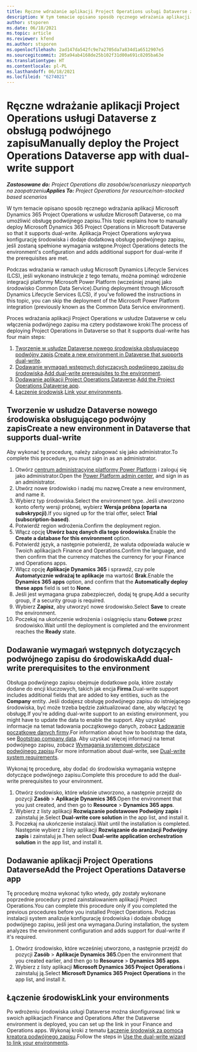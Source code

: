 ```yaml
---
title: Ręczne wdrażanie aplikacji Project Operations usługi Dataverse z obsługą podwójnego zapisu
description: W tym temacie opisano sposób ręcznego wdrażania aplikacji Project Operations Dataverse, która obsługuje podwójny zapis.
author: stsporen
ms.date: 06/18/2021
ms.topic: article
ms.reviewer: kfend
ms.author: stsporen
ms.openlocfilehash: 2ad147da542fc9e7a2705da7a834d1a6512907e5
ms.sourcegitcommit: 205a94ab4168de25b102f31d00a691c8205ba63e
ms.translationtype: HT
ms.contentlocale: pl-PL
ms.lasthandoff: 06/18/2021
ms.locfileid: "6274021"
---
```

# <a name="manually-deploy-the-project-operations-dataverse-app-with-dual-write-support"></a><span data-ttu-id="6111e-103">Ręczne wdrażanie aplikacji Project Operations usługi Dataverse z obsługą podwójnego zapisu</span><span class="sxs-lookup"><span data-stu-id="6111e-103">Manually deploy the Project Operations Dataverse app with dual-write support</span></span>

<span data-ttu-id="6111e-104">_**Zastosowane do:** Project Operations dla zasobów/scenariuszy nieopartych na zaopatrzeniu_</span><span class="sxs-lookup"><span data-stu-id="6111e-104">_**Applies To:** Project Operations for resource/non-stocked based scenarios_</span></span>

<span data-ttu-id="6111e-105">W tym temacie opisano sposób ręcznego wdrażania aplikacji Microsoft Dynamics 365 Project Operations w usłudze Microsoft Dataverse, co ma umożliwić obsługę podwójnego zapisu.</span><span class="sxs-lookup"><span data-stu-id="6111e-105">This topic explains how to manually deploy Microsoft Dynamics 365 Project Operations in Microsoft Dataverse so that it supports dual-write.</span></span> <span data-ttu-id="6111e-106">Aplikacja Project Operations wykrywa konfigurację środowiska i dodaje dodatkową obsługę podwójnego zapisu, jeśli zostaną spełnione wymagania wstępne.</span><span class="sxs-lookup"><span data-stu-id="6111e-106">Project Operations detects the environment's configuration and adds additional support for dual-write if the prerequisites are met.</span></span>

<span data-ttu-id="6111e-107">Podczas wdrażania w ramach usług Microsoft Dynamics Lifecycle Services (LCS), jeśli wykonano instrukcje z tego tematu, można pominąć wdrożenie integracji platformy Microsoft Power Platform (wcześniej znanej jako środowisko Common Data Service).</span><span class="sxs-lookup"><span data-stu-id="6111e-107">During deployment through Microsoft Dynamics Lifecycle Services (LCS), if you've followed the instructions in this topic, you can skip the deployment of the Microsoft Power Platform integration (previously known as the Common Data Service environment).</span></span>

<span data-ttu-id="6111e-108">Proces wdrażania aplikacji Project Operations w usłudze Dataverse w celu włączenia podwójnego zapisu ma cztery podstawowe kroki:</span><span class="sxs-lookup"><span data-stu-id="6111e-108">The process of deploying Project Operations in Dataverse so that it supports dual-write has four main steps:</span></span>

1. <span data-ttu-id="6111e-109">[Tworzenie w usłudze Dataverse nowego środowiska obsługującego podwójny zapis](#create).</span><span class="sxs-lookup"><span data-stu-id="6111e-109">[Create a new environment in Dataverse that supports dual-write](#create).</span></span>
2. <span data-ttu-id="6111e-110">[Dodawanie wymagań wstępnych dotyczących podwójnego zapisu do środowiska](#prerequisites).</span><span class="sxs-lookup"><span data-stu-id="6111e-110">[Add dual-write prerequisites to the environment](#prerequisites).</span></span>
3. <span data-ttu-id="6111e-111">[Dodawanie aplikacji Project Operations Dataverse](#dataverse).</span><span class="sxs-lookup"><span data-stu-id="6111e-111">[Add the Project Operations Dataverse app](#dataverse).</span></span>
4. <span data-ttu-id="6111e-112">[Łączenie środowisk](#link).</span><span class="sxs-lookup"><span data-stu-id="6111e-112">[Link your environments](#link).</span></span>

## <a name="create-a-new-environment-in-dataverse-that-supports-dual-write"></a><a name="create"></a><span data-ttu-id="6111e-113">Tworzenie w usłudze Dataverse nowego środowiska obsługującego podwójny zapis</span><span class="sxs-lookup"><span data-stu-id="6111e-113">Create a new environment in Dataverse that supports dual-write</span></span>

<span data-ttu-id="6111e-114">Aby wykonać tę procedurę, należy zalogować się jako administrator.</span><span class="sxs-lookup"><span data-stu-id="6111e-114">To complete this procedure, you must sign in as an administrator.</span></span>

1. <span data-ttu-id="6111e-115">Otwórz [centrum administracyjne platformy Power Platform](https://admin.powerplatform.com) i zaloguj się jako administrator.</span><span class="sxs-lookup"><span data-stu-id="6111e-115">Open the [Power Platform admin center](https://admin.powerplatform.com), and sign in as an administrator.</span></span>
2. <span data-ttu-id="6111e-116">Utwórz nowe środowisko i nadaj mu nazwę.</span><span class="sxs-lookup"><span data-stu-id="6111e-116">Create a new environment, and name it.</span></span>
3. <span data-ttu-id="6111e-117">Wybierz typ środowiska.</span><span class="sxs-lookup"><span data-stu-id="6111e-117">Select the environment type.</span></span> <span data-ttu-id="6111e-118">Jeśli utworzono konto oferty wersji próbnej, wybierz **Wersja próbna (oparta na subskrypcji)**.</span><span class="sxs-lookup"><span data-stu-id="6111e-118">If you signed up for the trial offer, select **Trial (subscription-based)**.</span></span>
4. <span data-ttu-id="6111e-119">Potwierdź region wdrożenia.</span><span class="sxs-lookup"><span data-stu-id="6111e-119">Confirm the deployment region.</span></span>
5. <span data-ttu-id="6111e-120">Włącz opcję **Utwórz bazę danych dla tego środowiska**.</span><span class="sxs-lookup"><span data-stu-id="6111e-120">Enable the **Create a database for this environment** option.</span></span> 
6. <span data-ttu-id="6111e-121">Potwierdź język, a następnie potwierdź, że waluta odpowiada walucie w Twoich aplikacjach Finance and Operations.</span><span class="sxs-lookup"><span data-stu-id="6111e-121">Confirm the language, and then confirm that the currency matches the currency for your Finance and Operations apps.</span></span>
7. <span data-ttu-id="6111e-122">Włącz opcję **Aplikacje Dynamics 365** i sprawdź, czy pole **Automatycznie wdrażaj te aplikacje** ma wartość **Brak**.</span><span class="sxs-lookup"><span data-stu-id="6111e-122">Enable the **Dynamics 365 apps** option, and confirm that the **Automatically deploy these apps** field is set to **None**.</span></span>
8. <span data-ttu-id="6111e-123">Jeśli jest wymagana grupa zabezpieczeń, dodaj tę grupę.</span><span class="sxs-lookup"><span data-stu-id="6111e-123">Add a security group, if a security group is required.</span></span>
9. <span data-ttu-id="6111e-124">Wybierz **Zapisz**, aby utworzyć nowe środowisko.</span><span class="sxs-lookup"><span data-stu-id="6111e-124">Select **Save** to create the environment.</span></span>
10. <span data-ttu-id="6111e-125">Poczekaj na ukończenie wdrożenia i osiągnięciu stanu **Gotowe** przez środowisko.</span><span class="sxs-lookup"><span data-stu-id="6111e-125">Wait until the deployment is completed and the environment reaches the **Ready** state.</span></span>

## <a name="add-dual-write-prerequisites-to-the-environment"></a><a name="prerequisites"></a><span data-ttu-id="6111e-126">Dodawanie wymagań wstępnych dotyczących podwójnego zapisu do środowiska</span><span class="sxs-lookup"><span data-stu-id="6111e-126">Add dual-write prerequisites to the environment</span></span>

<span data-ttu-id="6111e-127">Obsługa podwójnego zapisu obejmuje dodatkowe pola, które zostały dodane do encji kluczowych, takich jak encja **Firma**.</span><span class="sxs-lookup"><span data-stu-id="6111e-127">Dual-write support includes additional fields that are added to key entities, such as the **Company** entity.</span></span> <span data-ttu-id="6111e-128">Jeśli dodajesz obsługę podwójnego zapisu do istniejącego środowiska, być może trzeba będzie zaktualizować dane, aby włączyć tę obsługę.</span><span class="sxs-lookup"><span data-stu-id="6111e-128">If you're adding dual-write support to an existing environment, you might have to update the data to enable the support.</span></span> <span data-ttu-id="6111e-129">Aby uzyskać informacje na temat ładowania początkowego danych, zobacz [Ładowanie początkowe danych firmy](/dynamics365/fin-ops-core/dev-itpro/data-entities/dual-write/bootstrap-company-data).</span><span class="sxs-lookup"><span data-stu-id="6111e-129">For information about how to bootstrap the data, see [Bootstrap company data](/dynamics365/fin-ops-core/dev-itpro/data-entities/dual-write/bootstrap-company-data).</span></span> <span data-ttu-id="6111e-130">Aby uzyskać więcej informacji na temat podwójnego zapisu, zobacz [Wymagania systemowe dotyczące podwójnego zapisu](/dynamics365/fin-ops-core/dev-itpro/data-entities/dual-write/dual-write-system-req).</span><span class="sxs-lookup"><span data-stu-id="6111e-130">For more information about dual-write, see [Dual-write system requirements](/dynamics365/fin-ops-core/dev-itpro/data-entities/dual-write/dual-write-system-req).</span></span>

<span data-ttu-id="6111e-131">Wykonaj tę procedurę, aby dodać do środowiska wymagania wstępne dotyczące podwójnego zapisu.</span><span class="sxs-lookup"><span data-stu-id="6111e-131">Complete this procedure to add the dual-write prerequisites to your environment.</span></span>

1. <span data-ttu-id="6111e-132">Otwórz środowisko, które właśnie utworzono, a następnie przejdź do pozycji **Zasób** \> **Aplikacje Dynamics 365**.</span><span class="sxs-lookup"><span data-stu-id="6111e-132">Open the environment that you just created, and then go to **Resource** \> **Dynamics 365 apps**.</span></span>
2. <span data-ttu-id="6111e-133">Wybierz z listy aplikacji **Rozwiązanie podstawowe Podwójny zapis** i zainstaluj je.</span><span class="sxs-lookup"><span data-stu-id="6111e-133">Select **Dual-write core solution** in the app list, and install it.</span></span>
3. <span data-ttu-id="6111e-134">Poczekaj na ukończenie instalacji.</span><span class="sxs-lookup"><span data-stu-id="6111e-134">Wait until the installation is completed.</span></span> <span data-ttu-id="6111e-135">Następnie wybierz z listy aplikacji **Rozwiązanie do aranżacji Podwójny zapis** i zainstaluj je.</span><span class="sxs-lookup"><span data-stu-id="6111e-135">Then select **Dual-write application orchestration solution** in the app list, and install it.</span></span>

## <a name="add-the-project-operations-dataverse-app"></a><a name="dataverse"></a><span data-ttu-id="6111e-136">Dodawanie aplikacji Project Operations Dataverse</span><span class="sxs-lookup"><span data-stu-id="6111e-136">Add the Project Operations Dataverse app</span></span>

<span data-ttu-id="6111e-137">Tę procedurę można wykonać tylko wtedy, gdy zostały wykonane poprzednie procedury przed zainstalowaniem aplikacji Project Operations.</span><span class="sxs-lookup"><span data-stu-id="6111e-137">You can complete this procedure only if you completed the previous procedures before you installed Project Operations.</span></span> <span data-ttu-id="6111e-138">Podczas instalacji system analizuje konfigurację środowiska i dodaje obsługę podwójnego zapisu, jeśli jest ona wymagana.</span><span class="sxs-lookup"><span data-stu-id="6111e-138">During installation, the system analyzes the environment configuration and adds support for dual-write if it's required.</span></span>

1. <span data-ttu-id="6111e-139">Otwórz środowisko, które wcześniej utworzono, a następnie przejdź do pozycji **Zasób** \> **Aplikacje Dynamics 365**.</span><span class="sxs-lookup"><span data-stu-id="6111e-139">Open the environment that you created earlier, and then go to **Resource** \> **Dynamics 365 apps**.</span></span>
2. <span data-ttu-id="6111e-140">Wybierz z listy aplikacji **Microsoft Dynamics 365 Project Operations** i zainstaluj ją.</span><span class="sxs-lookup"><span data-stu-id="6111e-140">Select **Microsoft Dynamics 365 Project Operations** in the app list, and install it.</span></span>

## <a name="link-your-environments"></a><a name="link"></a><span data-ttu-id="6111e-141">Łączenie środowisk</span><span class="sxs-lookup"><span data-stu-id="6111e-141">Link your environments</span></span>

<span data-ttu-id="6111e-142">Po wdrożeniu środowiska usługi Dataverse można skonfigurować link w swoich aplikacjach Finance and Operations.</span><span class="sxs-lookup"><span data-stu-id="6111e-142">After the Dataverse environment is deployed, you can set up the link in your Finance and Operations apps.</span></span> <span data-ttu-id="6111e-143">Wykonaj kroki z tematu [Łączenie środowisk za pomocą kreatora podwójnego zapisu](/dynamics365/fin-ops-core/dev-itpro/data-entities/dual-write/link-your-environment).</span><span class="sxs-lookup"><span data-stu-id="6111e-143">Follow the steps in [Use the dual-write wizard to link your environments](/dynamics365/fin-ops-core/dev-itpro/data-entities/dual-write/link-your-environment).</span></span>
